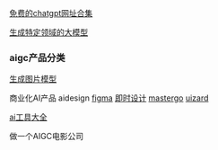[免费的chatgpt网址合集](https://github.com/LiLittleCat/awesome-free-chatgpt)

[生成特定领域的大模型](https://mp.weixin.qq.com/s?__biz=MzU2NzkxNDY0Ng==&mid=2247486042&idx=1&sn=14ea0a1dccfe8ed69acaea5ec22feb3c&chksm=fc94b3a3cbe33ab50d904b6c24091e06e7d25b226f7cf0410ee823ee46126849cbc3e9aac7c9&scene=132#wechat_redirect)

### aigc产品分类
[生成图片模型](https://civitai.com/)


商业化AI产品
aidesign
[figma](https://www.figma.com/community/plugin/1228969298040149016/Wireframe-Designer)
[即时设计](https://js.design/ai-muses/home?page=setting&uid=616acc9211a9a21ba4da5f6e)
[mastergo](https://mastergo.com/)
[uizard](https://app.uizard.io/prototypes/generate)


[ai工具大全](https://aihub.easyartx.com/site)

做一个AIGC电影公司
